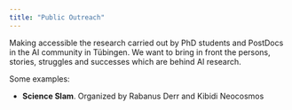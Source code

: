 ```yaml
---
title: "Public Outreach"
---
```


Making accessible the research carried out by PhD students and PostDocs in the AI community in Tübingen.
We want to bring in front the persons, stories, struggles and successes which are behind AI research.

Some examples:
- **Science Slam**. Organized by Rabanus Derr and Kibidi Neocosmos
